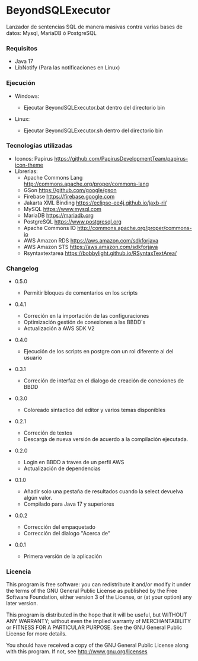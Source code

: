 # BeyondSQLExecutor

Lanzador de sentencias SQL de manera masivas contra varias bases de datos: Mysql, MariaDB ó PostgreSQL

### Requisitos ###

* Java 17
* LibNotify (Para las notificaciones en Linux)

### Ejecución ###

* Windows:
  * Ejecutar BeyondSQLExecutor.bat dentro del directorio bin

* Linux:
  * Ejecutar BeyondSQLExecutor.sh dentro del directorio bin

### Tecnologías utilizadas ###

* Iconos: Papirus https://github.com/PapirusDevelopmentTeam/papirus-icon-theme
* Librerias:
  * Apache Commons Lang http://commons.apache.org/proper/commons-lang
  * GSon https://github.com/google/gson
  * Firebase https://firebase.google.com
  * Jakarta XML Binding https://eclipse-ee4j.github.io/jaxb-ri/
  * MySQL https://www.mysql.com
  * MariaDB https://mariadb.org
  * PostgreSQL https://www.postgresql.org
  * Apache Commons IO http://commons.apache.org/proper/commons-io
  * AWS Amazon RDS https://aws.amazon.com/sdkforjava
  * AWS Amazon STS https://aws.amazon.com/sdkforjava
  * Rsyntaxtextarea https://bobbylight.github.io/RSyntaxTextArea/

### Changelog ###

* 0.5.0
  * Permitir bloques de comentarios en los scripts

* 0.4.1
  * Correción en la importación de las configuraciones
  * Optimización gestión de conexiones a las BBDD's
  * Actualización a AWS SDK V2

* 0.4.0
  * Ejecución de los scripts en postgre con un rol diferente al del usuario

* 0.3.1
  * Correción de interfaz en el dialogo de creación de conexiones de BBDD

* 0.3.0
  * Coloreado sintactico del editor y varios temas disponibles

* 0.2.1
  * Correción de textos
  * Descarga de nueva versión de acuerdo a la compilación ejecutada.

* 0.2.0
  * Login en BBDD a traves de un perfil AWS
  * Actualización de dependencias

* 0.1.0
  * Añadir solo una pestaña de resultados cuando la select devuelva algún valor.
  * Compilado para Java 17 y superiores

* 0.0.2
  * Corrección del empaquetado
  * Corrección del dialogo "Acerca de"

* 0.0.1
  * Primera versión de la aplicación

### Licencia ###

This program is free software: you can redistribute it and/or modify
it under the terms of the GNU General Public License as published by
the Free Software Foundation, either version 3 of the License, or
(at your option) any later version.

This program is distributed in the hope that it will be useful,
but WITHOUT ANY WARRANTY; without even the implied warranty of
MERCHANTABILITY or FITNESS FOR A PARTICULAR PURPOSE.  See the
GNU General Public License for more details.

You should have received a copy of the GNU General Public License
along with this program.  If not, see http://www.gnu.org/licenses
